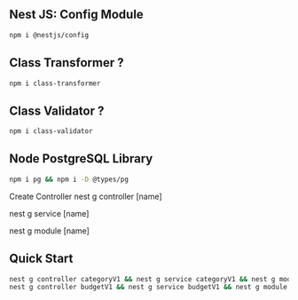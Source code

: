 ## Nest JS: Config Module

```sh
npm i @nestjs/config
```

## Class Transformer ?

```sh
npm i class-transformer
```

## Class Validator ?

```sh
npm i class-validator
```

## Node PostgreSQL Library

```sh
npm i pg && npm i -D @types/pg
```

Create Controller
nest g controller [name]

nest g service [name]

nest g module [name]

## Quick Start

```sh
nest g controller categoryV1 && nest g service categoryV1 && nest g module categoryV1
nest g controller budgetV1 && nest g service budgetV1 && nest g module budgetV1
```